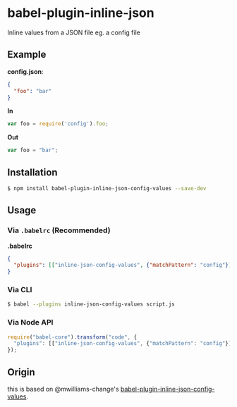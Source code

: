 # babel-plugin-inline-json

Inline values from a JSON file eg. a config file

## Example

**config.json**:

```json
{
  "foo": "bar"
}
```

**In**

```js
var foo = require('config').foo;
```

**Out**

```js
var foo = "bar";
```

## Installation

```sh
$ npm install babel-plugin-inline-json-config-values --save-dev
```

## Usage

### Via `.babelrc` (Recommended)

**.babelrc**

```json
{
  "plugins": [["inline-json-config-values", {"matchPattern": "config"}]]
}
```

### Via CLI

```sh
$ babel --plugins inline-json-config-values script.js
```

### Via Node API

```javascript
require("babel-core").transform("code", {
  "plugins": [["inline-json-config-values", {"matchPattern": "config"}]]
});
```

## Origin
this is based on @mwilliams-change's [babel-plugin-inline-json-config-values](https://github.com/mwilliams-change/babel-plugin-inline-json-config-values).
